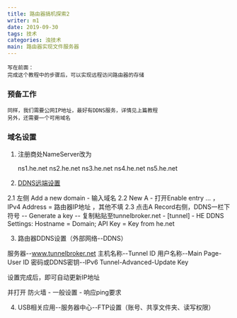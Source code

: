 ```yaml
---
title: 路由器搞机探索2
writer: m1
date: 2019-09-30
tags: 技术
categories: 浊技术
main: 路由器实现文件服务器
---
```


    写在前面：
    完成这个教程中的步骤后，可以实现远程访问路由器的存储
### 预备工作
    同样，我们需要公网IP地址，最好有DDNS服务，详情见上篇教程
    另外，还需要一个可用域名

### 域名设置

1. 注册商处NameServer改为

    ns1.he.net
    ns2.he.net
    ns3.he.net
    ns4.he.net
    ns5.he.net

2. [DDNS远端设置](https://dns.he.net)

2.1 左侧 Add a new domain - 输入域名
2.2 New A - 打开Enable entry ... ，IPv4 Address = 路由器IP地址 ，其他不填
2.3 点击A Record右侧，DDNS一栏下符号 -- Generate a key -- 复制粘贴至tunnelbroker.net - [tunnel] - HE DDNS Settings: Hostname = Domain; API Key = Key from he.net

3. 路由器DDNS设置（外部网络--DDNS）

服务器--www.tunnelbroker.net
主机名称--Tunnel ID
用户名称--Main Page-User ID
密码或DDNS密钥--IPv6 Tunnel-Advanced-Update Key

设置完成后，即可自动更新IP地址

并打开 防火墙 - 一般设置 - 响应ping要求

4. USB相关应用--服务器中心--FTP设置（账号、共享文件夹、读写权限）
